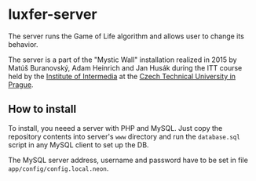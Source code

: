 # luxfer-server

The server runs the Game of Life algorithm and allows user to change its behavior.

The server is a part of the "Mystic Wall" installation realized in 2015 by Matúš Buranovský, Adam Heinrich and Jan Husák during the ITT course held by the [Institute of Intermedia](http://iim.cz) at the [Czech Technical University in Prague](http://cvut.cz).

## How to install

To install, you neeed a server with PHP and MySQL. Just copy the repository contents into server's `www` directory and run the `database.sql` script in any MySQL client to set up the DB.

The MySQL server address, username and password have to be set in file `app/config/config.local.neon`.
